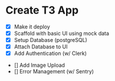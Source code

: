 # Create T3 App

 - [x] Make it deploy 
 - [x] Scaffold with basic UI using mock data
 - [x] Setup Database (postgreSQL)
 - [x] Attach Database to UI
 - [x] Add Authentication (w/ Clerk)
 - [] Add Image Upload
 - [] Error Management (w/ Sentry)
